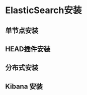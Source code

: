 
# ElasticSearch安装 

<!-- 
ElasticSearch 从安装开始 
https://mp.weixin.qq.com/s/QnBqoaptV5-xKIpOBKSfHQ



-->

## 单节点安装  


## HEAD插件安装

## 分布式安装  

## Kibana 安装


